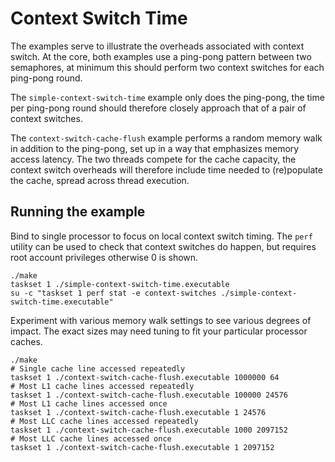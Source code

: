 # Context Switch Time

The examples serve to illustrate the overheads associated with context switch.
At the core, both examples use a ping-pong pattern between two semaphores,
at minimum this should perform two context switches for each ping-pong
round.

The `simple-context-switch-time` example only does the ping-pong,
the time per ping-pong round should therefore closely approach
that of a pair of context switches.

The `context-switch-cache-flush` example performs a random memory walk
in addition to the ping-pong, set up in a way that emphasizes memory
access latency. The two threads compete for the cache capacity,
the context switch overheads will therefore include time
needed to (re)populate the cache, spread across thread
execution.

## Running the example

Bind to single processor to focus on local context switch timing.
The `perf` utility can be used to check that context switches
do happen, but requires root account privileges otherwise
0 is shown.

```
./make
taskset 1 ./simple-context-switch-time.executable
su -c "taskset 1 perf stat -e context-switches ./simple-context-switch-time.executable"
```

Experiment with various memory walk settings to see various degrees of impact.
The exact sizes may need tuning to fit your particular processor caches.

```
./make
# Single cache line accessed repeatedly
taskset 1 ./context-switch-cache-flush.executable 1000000 64
# Most L1 cache lines accessed repeatedly
taskset 1 ./context-switch-cache-flush.executable 100000 24576
# Most L1 cache lines accessed once
taskset 1 ./context-switch-cache-flush.executable 1 24576
# Most LLC cache lines accessed repeatedly
taskset 1 ./context-switch-cache-flush.executable 1000 2097152
# Most LLC cache lines accessed once
taskset 1 ./context-switch-cache-flush.executable 1 2097152
```
